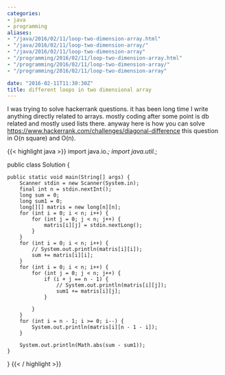 ```yaml
---
categories:
- java
- programming
aliases:
- "/java/2016/02/11/loop-two-dimension-array.html"
- "/java/2016/02/11/loop-two-dimension-array/"
- "/java/2016/02/11/loop-two-dimension-array"
- "/programming/2016/02/11/loop-two-dimension-array.html"
- "/programming/2016/02/11/loop-two-dimension-array/"
- "/programming/2016/02/11/loop-two-dimension-array"

date: "2016-02-11T11:30:30Z"
title: different loops in two dimensional array
---
```

I was trying to solve hackerrank questions. it has been long time I write anything directly related to arrays. mostly coding after some point is db related and mostly used lists there. anyway here is how you can solve https://www.hackerrank.com/challenges/diagonal-difference this question in O(n square) and O(n).

{{< highlight java >}}
import java.io.*;
import java.util.*;

public class Solution {

	public static void main(String[] args) {
		Scanner stdin = new Scanner(System.in);
		final int n = stdin.nextInt();
		long sum = 0;
		long sum1 = 0;
		long[][] matris = new long[n][n];
		for (int i = 0; i < n; i++) {
			for (int j = 0; j < n; j++) {
				matris[i][j] = stdin.nextLong();
			}
		}
		for (int i = 0; i < n; i++) {
			// System.out.println(matris[i][i]);
			sum += matris[i][i];
		}
		for (int i = 0; i < n; i++) {
			for (int j = 0; j < n; j++) {
				if (i + j == n - 1) {
					// System.out.println(matris[i][j]);
					sum1 += matris[i][j];
				}

			}
		}
		for (int i = n - 1; i >= 0; i--) {
			System.out.println(matris[i][n - 1 - i]);
		}

		System.out.println(Math.abs(sum - sum1));
	}
}
{{< / highlight >}}
